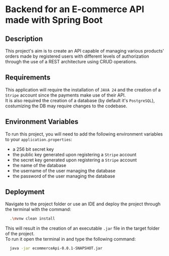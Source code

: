 
# Backend for an E-commerce API made with Spring Boot

## Description

This project's aim is to create an API capable of managing various products' orders made by registered users with different levels of authorization through the use of a REST architecture using CRUD operations.




## Requirements
This application will require the installation of `JAVA 24` and the creation of a `Stripe` account since the payments make use of their API.\
It is also required the creation of a database (by default it's `PostgreSQL`), costumizing the DB may require changes to the codebase.
## Environment Variables

To run this project, you will need to add the following environment variables to your `application.properties`:

- a 256 bit secret key
- the public key generated upon registering a `Stripe` account
- the secret key generated upon registering a `Stripe` account
- the name of the database 
- the username of the user managing the database
- the password of the user managing the database


## Deployment

Navigate to the project folder or use an IDE and deploy the project through the terminal with the command:

```bash
  .\mvnw clean install 
```
This will result in the creation of an executable `.jar` file in the target folder of the project.\
To run it open the terminal in and type the following command:
```bash
  java -jar ecommerceApi-0.0.1-SNAPSHOT.jar 
```
